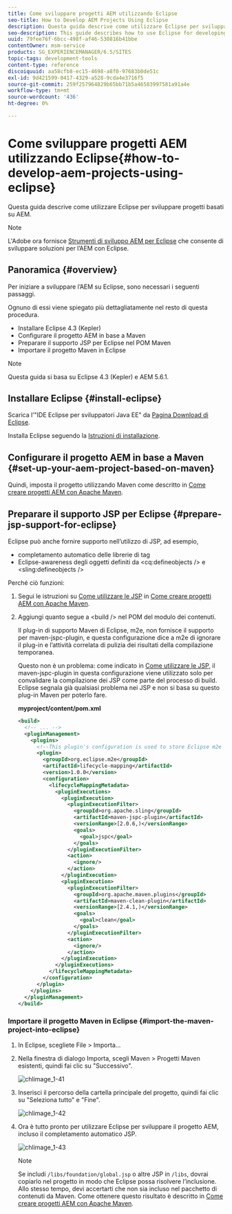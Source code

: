 ```yaml
---
title: Come sviluppare progetti AEM utilizzando Eclipse
seo-title: How to Develop AEM Projects Using Eclipse
description: Questa guida descrive come utilizzare Eclipse per sviluppare progetti basati su AEM
seo-description: This guide describes how to use Eclipse for developing AEM based projects
uuid: 79fee76f-6bcc-498f-af46-530816b41bbe
contentOwner: msm-service
products: SG_EXPERIENCEMANAGER/6.5/SITES
topic-tags: development-tools
content-type: reference
discoiquuid: aa58cfb8-ec15-4698-a8f0-97683b0de51c
exl-id: 9d421599-0417-4329-a528-9cda4e3716f5
source-git-commit: 259f257964829b65bb71b5a46583997581a91a4e
workflow-type: tm+mt
source-wordcount: '436'
ht-degree: 0%

---
```


# Come sviluppare progetti AEM utilizzando Eclipse{#how-to-develop-aem-projects-using-eclipse}

Questa guida descrive come utilizzare Eclipse per sviluppare progetti basati su AEM.

>[!NOTE]
>
>L&#39;Adobe ora fornisce [Strumenti di sviluppo AEM per Eclipse](/help/sites-developing/aem-eclipse.md) che consente di sviluppare soluzioni per l’AEM con Eclipse.

## Panoramica {#overview}

Per iniziare a sviluppare l’AEM su Eclipse, sono necessari i seguenti passaggi.

Ognuno di essi viene spiegato più dettagliatamente nel resto di questa procedura.

* Installare Eclipse 4.3 (Kepler)
* Configurare il progetto AEM in base a Maven
* Preparare il supporto JSP per Eclipse nel POM Maven
* Importare il progetto Maven in Eclipse

>[!NOTE]
>
>Questa guida si basa su Eclipse 4.3 (Kepler) e AEM 5.6.1.

## Installare Eclipse {#install-eclipse}

Scarica l’&quot;IDE Eclipse per sviluppatori Java EE&quot; da [Pagina Download di Eclipse](https://www.eclipse.org/downloads/).

Installa Eclipse seguendo la [Istruzioni di installazione](https://wiki.eclipse.org/Eclipse/Installation).

## Configurare il progetto AEM in base a Maven {#set-up-your-aem-project-based-on-maven}

Quindi, imposta il progetto utilizzando Maven come descritto in [Come creare progetti AEM con Apache Maven](/help/sites-developing/ht-projects-maven.md).

## Preparare il supporto JSP per Eclipse {#prepare-jsp-support-for-eclipse}

Eclipse può anche fornire supporto nell’utilizzo di JSP, ad esempio,

* completamento automatico delle librerie di tag
* Eclipse-awareness degli oggetti definiti da &lt;cq:defineobjects /> e &lt;sling:defineobjects />

Perché ciò funzioni:

1. Segui le istruzioni su [Come utilizzare le JSP](/help/sites-developing/ht-projects-maven.md#how-to-work-with-jsps) in [Come creare progetti AEM con Apache Maven](/help/sites-developing/ht-projects-maven.md).
1. Aggiungi quanto segue a &lt;build /> nel POM del modulo dei contenuti.

   Il plug-in di supporto Maven di Eclipse, m2e, non fornisce il supporto per maven-jspc-plugin, e questa configurazione dice a m2e di ignorare il plug-in e l’attività correlata di pulizia dei risultati della compilazione temporanea.

   Questo non è un problema: come indicato in [Come utilizzare le JSP](/help/sites-developing/ht-projects-maven.md#how-to-work-with-jsps), il maven-jspc-plugin in questa configurazione viene utilizzato solo per convalidare la compilazione dei JSP come parte del processo di build. Eclipse segnala già qualsiasi problema nei JSP e non si basa su questo plug-in Maven per poterlo fare.

   **myproject/content/pom.xml**

   ```xml
   <build>
     <!-- ... -->
     <pluginManagement>
       <plugins>
         <!--This plugin's configuration is used to store Eclipse m2e settings only. It has no influence on the Maven build itself.-->
         <plugin>
           <groupId>org.eclipse.m2e</groupId>
           <artifactId>lifecycle-mapping</artifactId>
           <version>1.0.0</version>
           <configuration>
             <lifecycleMappingMetadata>
               <pluginExecutions>
                 <pluginExecution>
                   <pluginExecutionFilter>
                     <groupId>org.apache.sling</groupId>
                     <artifactId>maven-jspc-plugin</artifactId>
                     <versionRange>[2.0.6,)</versionRange>
                     <goals>
                       <goal>jspc</goal>
                     </goals>
                   </pluginExecutionFilter>
                   <action>
                     <ignore/>
                   </action>
                 </pluginExecution>
                 <pluginExecution>
                   <pluginExecutionFilter>
                     <groupId>org.apache.maven.plugins</groupId>
                     <artifactId>maven-clean-plugin</artifactId>
                     <versionRange>[2.4.1,)</versionRange>
                     <goals>
                       <goal>clean</goal>
                     </goals>
                   </pluginExecutionFilter>
                   <action>
                     <ignore/>
                   </action>
                 </pluginExecution>
               </pluginExecutions>
             </lifecycleMappingMetadata>
           </configuration>
         </plugin>
       </plugins>
     </pluginManagement>
   </build>
   ```

### Importare il progetto Maven in Eclipse {#import-the-maven-project-into-eclipse}

1. In Eclipse, scegliete File > Importa...
1. Nella finestra di dialogo Importa, scegli Maven > Progetti Maven esistenti, quindi fai clic su &quot;Successivo&quot;.

   ![chlimage_1-41](assets/chlimage_1-41a.png)

1. Inserisci il percorso della cartella principale del progetto, quindi fai clic su &quot;Seleziona tutto&quot; e &quot;Fine&quot;.

   ![chlimage_1-42](assets/chlimage_1-42a.png)

1. Ora è tutto pronto per utilizzare Eclipse per sviluppare il progetto AEM, incluso il completamento automatico JSP.

   ![chlimage_1-43](assets/chlimage_1-43a.png)

   >[!NOTE]
   >
   >Se includi `/libs/foundation/global.jsp` o altre JSP in `/libs`, dovrai copiarlo nel progetto in modo che Eclipse possa risolvere l’inclusione. Allo stesso tempo, devi accertarti che non sia incluso nel pacchetto di contenuti da Maven. Come ottenere questo risultato è descritto in [Come creare progetti AEM con Apache Maven](/help/sites-developing/ht-projects-maven.md).
